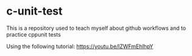 # c-unit-test
This is a repository used to teach myself about github workflows and to practice cppunit tests

Using the following tutorial:
https://youtu.be/lZWFmEhIhpY 
